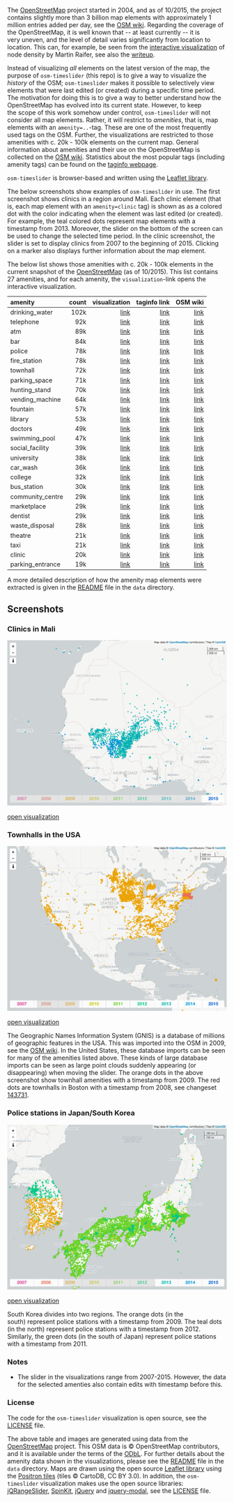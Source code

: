 
The [OpenStreetMap](http://www.openstreetmap.org/) project started in 2004, and as of 10/2015, the project contains slightly more than 3 billion map elements with approximately 1 million entries added per day, see the [OSM wiki](http://wiki.openstreetmap.org/wiki/Stats). Regarding the coverage of the OpenStreetMap, it is well known that -- at least currently -- it is very uneven, and the level of detail varies significantly from location to location. This can, for example, be seen from the [interactive visualization](http://tyrasd.github.io/osm-node-density/#2/16.5/389.2) of node density by Martin Raifer, see also the [writeup](http://www.openstreetmap.org/user/tyr_asd/diary/22363). 

Instead of visualizing *all* elements on the latest version of the map, the purpose of `osm-timeslider` (this repo) is to give a way to visualize the *history* of the OSM; `osm-timeslider` makes it possible to selectively view elements that were last edited (or created) during a specific time period. The motivation for doing this is to give a way to better understand how the OpenStreetMap has evolved into its current state. However, to keep the scope of this work somehow under control, `osm-timeslider` will not consider all map elements. Rather, it will restrict to *amenities*, that is, map elements with an `amenity=..`-tag. These are one of the most frequently used tags on the OSM. Further, the visualizations are restricted to those amenities with c. 20k - 100k elements on the current map. General information about amenities and their use on the OpenStreetMap is collected on the [OSM wiki](http://wiki.openstreetmap.org/wiki/Key:amenity). Statistics about the most popular tags (including amenity tags) can be found on the [taginfo webpage](https://taginfo.openstreetmap.org/keys/amenity#values). 

`osm-timeslider` is browser-based and written using the [Leaflet library](http://leafletjs.com/). 

The below screenshots show examples of `osm-timeslider` in use. The first screenshot shows clinics in a region around Mali. Each clinic element (that is, each map element with an `amenity=clinic` tag) is shown as as a colored dot with the color indicating when the element was last edited (or created). For example, the teal colored dots represent map elements with a timestamp from 2013. Moreover, the slider on the bottom of the screen can be used to change the selected time period. In the clinic screenshot, the slider is set to display clinics from 2007 to the beginning of 2015. Clicking on a marker also displays further information about the map element.

The below list shows those amenities with c. 20k - 100k elements in the current snapshot of the [OpenStreetMap](https://openstreetmap.org) (as of 10/2015). This list contains 27 amenities, and for each amenity, the `visualization`-link opens the interactive visualization. 




|amenity|count|visualization|taginfo link|OSM wiki|
|:----|----:|----:|----:|----:|
|drinking_water| 102k|[link](https://matiasdahl.github.io/osm-timeslider/index.html?amenity=drinking_water)|[link](https://taginfo.openstreetmap.org/tags/amenity=drinking_water)|[link](https://wiki.openstreetmap.org/wiki/Tag:amenity%3Ddrinking_water)|
|telephone| 92k|[link](https://matiasdahl.github.io/osm-timeslider/index.html?amenity=telephone)|[link](https://taginfo.openstreetmap.org/tags/amenity=telephone)|[link](https://wiki.openstreetmap.org/wiki/Tag:amenity%3Dtelephone)|
|atm| 89k|[link](https://matiasdahl.github.io/osm-timeslider/index.html?amenity=atm)|[link](https://taginfo.openstreetmap.org/tags/amenity=atm)|[link](https://wiki.openstreetmap.org/wiki/Tag:amenity%3Datm)|
|bar| 84k|[link](https://matiasdahl.github.io/osm-timeslider/index.html?amenity=bar)|[link](https://taginfo.openstreetmap.org/tags/amenity=bar)|[link](https://wiki.openstreetmap.org/wiki/Tag:amenity%3Dbar)|
|police| 78k|[link](https://matiasdahl.github.io/osm-timeslider/index.html?amenity=police)|[link](https://taginfo.openstreetmap.org/tags/amenity=police)|[link](https://wiki.openstreetmap.org/wiki/Tag:amenity%3Dpolice)|
|fire_station| 78k|[link](https://matiasdahl.github.io/osm-timeslider/index.html?amenity=fire_station)|[link](https://taginfo.openstreetmap.org/tags/amenity=fire_station)|[link](https://wiki.openstreetmap.org/wiki/Tag:amenity%3Dfire_station)|
|townhall| 72k|[link](https://matiasdahl.github.io/osm-timeslider/index.html?amenity=townhall)|[link](https://taginfo.openstreetmap.org/tags/amenity=townhall)|[link](https://wiki.openstreetmap.org/wiki/Tag:amenity%3Dtownhall)|
|parking_space| 71k|[link](https://matiasdahl.github.io/osm-timeslider/index.html?amenity=parking_space)|[link](https://taginfo.openstreetmap.org/tags/amenity=parking_space)|[link](https://wiki.openstreetmap.org/wiki/Tag:amenity%3Dparking_space)|
|hunting_stand| 70k|[link](https://matiasdahl.github.io/osm-timeslider/index.html?amenity=hunting_stand)|[link](https://taginfo.openstreetmap.org/tags/amenity=hunting_stand)|[link](https://wiki.openstreetmap.org/wiki/Tag:amenity%3Dhunting_stand)|
|vending_machine| 64k|[link](https://matiasdahl.github.io/osm-timeslider/index.html?amenity=vending_machine)|[link](https://taginfo.openstreetmap.org/tags/amenity=vending_machine)|[link](https://wiki.openstreetmap.org/wiki/Tag:amenity%3Dvending_machine)|
|fountain| 57k|[link](https://matiasdahl.github.io/osm-timeslider/index.html?amenity=fountain)|[link](https://taginfo.openstreetmap.org/tags/amenity=fountain)|[link](https://wiki.openstreetmap.org/wiki/Tag:amenity%3Dfountain)|
|library| 53k|[link](https://matiasdahl.github.io/osm-timeslider/index.html?amenity=library)|[link](https://taginfo.openstreetmap.org/tags/amenity=library)|[link](https://wiki.openstreetmap.org/wiki/Tag:amenity%3Dlibrary)|
|doctors| 49k|[link](https://matiasdahl.github.io/osm-timeslider/index.html?amenity=doctors)|[link](https://taginfo.openstreetmap.org/tags/amenity=doctors)|[link](https://wiki.openstreetmap.org/wiki/Tag:amenity%3Ddoctors)|
|swimming_pool| 47k|[link](https://matiasdahl.github.io/osm-timeslider/index.html?amenity=swimming_pool)|[link](https://taginfo.openstreetmap.org/tags/amenity=swimming_pool)|[link](https://wiki.openstreetmap.org/wiki/Tag:amenity%3Dswimming_pool)|
|social_facility| 39k|[link](https://matiasdahl.github.io/osm-timeslider/index.html?amenity=social_facility)|[link](https://taginfo.openstreetmap.org/tags/amenity=social_facility)|[link](https://wiki.openstreetmap.org/wiki/Tag:amenity%3Dsocial_facility)|
|university| 38k|[link](https://matiasdahl.github.io/osm-timeslider/index.html?amenity=university)|[link](https://taginfo.openstreetmap.org/tags/amenity=university)|[link](https://wiki.openstreetmap.org/wiki/Tag:amenity%3Duniversity)|
|car_wash| 36k|[link](https://matiasdahl.github.io/osm-timeslider/index.html?amenity=car_wash)|[link](https://taginfo.openstreetmap.org/tags/amenity=car_wash)|[link](https://wiki.openstreetmap.org/wiki/Tag:amenity%3Dcar_wash)|
|college| 32k|[link](https://matiasdahl.github.io/osm-timeslider/index.html?amenity=college)|[link](https://taginfo.openstreetmap.org/tags/amenity=college)|[link](https://wiki.openstreetmap.org/wiki/Tag:amenity%3Dcollege)|
|bus_station| 30k|[link](https://matiasdahl.github.io/osm-timeslider/index.html?amenity=bus_station)|[link](https://taginfo.openstreetmap.org/tags/amenity=bus_station)|[link](https://wiki.openstreetmap.org/wiki/Tag:amenity%3Dbus_station)|
|community_centre| 29k|[link](https://matiasdahl.github.io/osm-timeslider/index.html?amenity=community_centre)|[link](https://taginfo.openstreetmap.org/tags/amenity=community_centre)|[link](https://wiki.openstreetmap.org/wiki/Tag:amenity%3Dcommunity_centre)|
|marketplace| 29k|[link](https://matiasdahl.github.io/osm-timeslider/index.html?amenity=marketplace)|[link](https://taginfo.openstreetmap.org/tags/amenity=marketplace)|[link](https://wiki.openstreetmap.org/wiki/Tag:amenity%3Dmarketplace)|
|dentist| 29k|[link](https://matiasdahl.github.io/osm-timeslider/index.html?amenity=dentist)|[link](https://taginfo.openstreetmap.org/tags/amenity=dentist)|[link](https://wiki.openstreetmap.org/wiki/Tag:amenity%3Ddentist)|
|waste_disposal| 28k|[link](https://matiasdahl.github.io/osm-timeslider/index.html?amenity=waste_disposal)|[link](https://taginfo.openstreetmap.org/tags/amenity=waste_disposal)|[link](https://wiki.openstreetmap.org/wiki/Tag:amenity%3Dwaste_disposal)|
|theatre| 21k|[link](https://matiasdahl.github.io/osm-timeslider/index.html?amenity=theatre)|[link](https://taginfo.openstreetmap.org/tags/amenity=theatre)|[link](https://wiki.openstreetmap.org/wiki/Tag:amenity%3Dtheatre)|
|taxi| 21k|[link](https://matiasdahl.github.io/osm-timeslider/index.html?amenity=taxi)|[link](https://taginfo.openstreetmap.org/tags/amenity=taxi)|[link](https://wiki.openstreetmap.org/wiki/Tag:amenity%3Dtaxi)|
|clinic| 20k|[link](https://matiasdahl.github.io/osm-timeslider/index.html?amenity=clinic)|[link](https://taginfo.openstreetmap.org/tags/amenity=clinic)|[link](https://wiki.openstreetmap.org/wiki/Tag:amenity%3Dclinic)|
|parking_entrance| 19k|[link](https://matiasdahl.github.io/osm-timeslider/index.html?amenity=parking_entrance)|[link](https://taginfo.openstreetmap.org/tags/amenity=parking_entrance)|[link](https://wiki.openstreetmap.org/wiki/Tag:amenity%3Dparking_entrance)|



A more detailed description of how the amenity map elements were extracted is given in the [README](./data/README.md) file in the `data` directory.

## Screenshots

### Clinics in Mali

![](./images/clinic.png)

[open visualization](https://matiasdahl.github.io/osm-timeslider/index.html?amenity=clinic)


### Townhalls in the USA

![](./images/townhall.png)

[open visualization](https://matiasdahl.github.io/osm-timeslider/index.html?amenity=townhall)

The Geographic Names Information System (GNIS) is a database of millions of geographic features in the USA. This was imported into the OSM in 2009, see the [OSM wiki](http://wiki.openstreetmap.org/wiki/USGS_GNIS). In the United States, these database imports can be seen for many of the amenities listed above. These kinds of large database imports can be seen as large point clouds suddenly appearing (or disappearing) when moving the slider. The orange dots in the above screenshot show townhall amenities with a timestamp from 2009. The red dots are townhalls in Boston with a timestamp from 2008, see changeset [143731](http://www.openstreetmap.org/changeset/143731).

### Police stations in Japan/South Korea

![](./images/police.png)

[open visualization](https://matiasdahl.github.io/osm-timeslider/index.html?amenity=police)

South Korea divides into two regions. The orange dots (in the south) represent police stations with a timestamp from 2009. The teal dots (in the north) represent police stations with a timestamp from 2012. Similarly, the green dots (in the south of Japan) represent police stations with a timestamp from 2011. 

### Notes

- The slider in the visualizations range from 2007-2015. However, the data for the selected amenties also contain edits with timestamp before this. 


### License 

The code for the `osm-timeslider` visualization is open source, see the [LICENSE](LICENSE.md) file.

The above table and images are generated using data from the [OpenStreetMap](https:/openstreetmap.org) project. This OSM data is © OpenStreetMap contributors, and it is available under the terms of the [ODbL](https://www.openstreetmap.org/copyright). For further details about the amenity data shown in the visualizations, please see the [README](./data/README.md) file in the `data` directory. Maps are drawn using the open source [Leaflet library](http://leafletjs.com/) using the [Positron tiles](https://cartodb.com/basemaps) (tiles © CartoDB, CC BY 3.0). In addition, the `osm-timeslider` visualization makes use the open source libraries: [jQRangeSlider](https://github.com/ghusse/jQRangeSlider), [SpinKit](https://github.com/tobiasahlin/SpinKit), [jQuery](https://jquery.com/) and [jquery-modal](https://github.com/kylefox/jquery-modal), see the [LICENSE](LICENSE.md) file.
